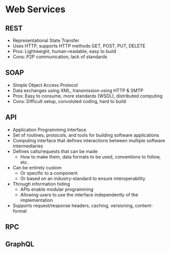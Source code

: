 # Web Services

## REST

- Representational State Transfer
- Uses HTTP, supports HTTP methods GET, POST, PUT, DELETE
- Pros: Lightweight, human-readable, easy to build
- Cons: P2P communication, lack of standards

## SOAP

- Simple Object Access Protocol
- Data exchanges using XML, transmission using HTTP & SMTP
- Pros: Easy to consume, more standards (WSDL), distributed computing
- Cons: Difficult setup, convoluted coding, hard to build

## API

- Application Programming Interface
- Set of routines, protocols, and tools for building software applications
- Computing interface that defines interactions between multiple software intermediaries
- Defines calls/requests that can be made
    - How to make them, data formats to be used, conventions to follow, etc.
- Can be entirely custom
    - Or specific to a component
    - Or based on an industry-standard to ensure interoperability
- Through information hiding
    - APIs enable modular programming
    - Allowing users to use the interface independently of the implementation
- Supports request/response headers, caching, versioning, content-format

## RPC

## GraphQL
